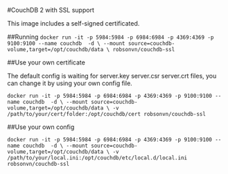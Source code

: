 #CouchDB 2 with SSL support

This image includes a self-signed certificated.

##Running
`
docker run -it -p 5984:5984 -p 6984:6984 -p 4369:4369 -p 9100:9100 --name couchdb  -d \
--mount source=couchdb-volume,target=/opt/couchdb/data \
robsonvn/couchdb-ssl
`

##Use your own certificate

The default config is waiting for server.key server.csr server.crt files, you can change it by using your own config file.

`
docker run -it -p 5984:5984 -p 6984:6984 -p 4369:4369 -p 9100:9100 --name couchdb  -d \
--mount source=couchdb-volume,target=/opt/couchdb/data \
-v /path/to/your/cert/folder:/opt/couchdb/cert
robsonvn/couchdb-ssl
`

##Use your own config

`
docker run -it -p 5984:5984 -p 6984:6984 -p 4369:4369 -p 9100:9100 --name couchdb  -d \
--mount source=couchdb-volume,target=/opt/couchdb/data \
-v /path/to/your/local.ini:/opt/couchdb/etc/local.d/local.ini
robsonvn/couchdb-ssl
`
